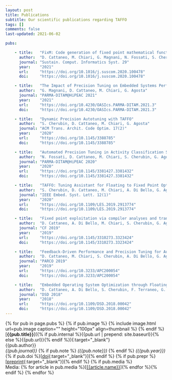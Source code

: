 ```yaml
---
layout: post
title: Publications
subtitle: Our scientific publications regarding TAFFO
tags: []
comments: false
last-updated: 2021-06-02

pubs:

    - title:   "FixM: Code generation of fixed point mathematical functions"
      author:  "D. Cattaneo, M. Chiari, G. Magnani, N. Fossati, S. Cherubin, G. Agosta"
      journal: "Sustain. Comput. Informatics Syst. 29"
      year:    "2021"
      url:     "https://doi.org/10.1016/j.suscom.2020.100478"
      doi:     "https://doi.org/10.1016/j.suscom.2020.100478"

    - title:   "The Impact of Precision Tuning on Embedded Systems Performance: A Case Study on Field-Oriented Control"
      author:  "G. Magnani, D. Cattaneo, M. Chiari, G. Agosta"
      journal: "PARMA-DITAM@HiPEAC 2021"
      year:    "2021"
      url:     "https://doi.org/10.4230/OASIcs.PARMA-DITAM.2021.3"
      doi:     "https://doi.org/10.4230/OASIcs.PARMA-DITAM.2021.3"

    - title:   "Dynamic Precision Autotuning with TAFFO"
      author:  "S. Cherubin, D. Cattaneo, M. Chiari, G. Agosta"
      journal: "ACM Trans. Archit. Code Optim. 17(2)"
      year:    "2020"
      url:     "https://doi.org/10.1145/3388785"
      doi:     "https://doi.org/10.1145/3388785"

    - title:   "Automated Precision Tuning in Activity Classification Systems: A Case Study"
      author:  "N. Fossati, D. Cattaneo, M. Chiari, S. Cherubin, G. Agosta"
      journal: "PARMA-DITAM@HiPEAC 2020"
      year:    "2020"
      url:     "https://doi.org/10.1145/3381427.3381432"
      doi:     "https://doi.org/10.1145/3381427.3381432"

    - title:   "TAFFO: Tuning Assistant for Floating to Fixed Point Optimization"
      author:  "S. Cherubin, D. Cattaneo, M. Chiari, A. Di Bello, G. Agosta"
      journal: "IEEE Embed. Syst. Lett. 12(1)"
      year:    "2020"
      url:     "https://doi.org/10.1109/LES.2019.2913774"
      doi:     "https://doi.org/10.1109/LES.2019.2913774"

    - title:   "Fixed point exploitation via compiler analyses and transformations: POSTER"
      author:  "D. Cattaneo, A. Di Bello, M. Chiari, S. Cherubin, G. Agosta"
      journal: "CF 2019"
      year:    "2019"
      url:     "https://doi.org/10.1145/3310273.3323424"
      doi:     "https://doi.org/10.1145/3310273.3323424"

    - title:   "Feedback-Driven Performance and Precision Tuning for Automatic Fixed Point Exploitation"
      author:  "D. Cattaneo, M. Chiari, S. Cherubin, A. Di Bello, G. Agosta"
      journal: "PARCO 2019"
      year:    "2019"
      url:     "https://doi.org/10.3233/APC200054"
      doi:     "https://doi.org/10.3233/APC200054"

    - title:   "Embedded Operating System Optimization through Floating to Fixed Point Compiler Transformation"
      author:  "D. Cattaneo, A. Di Bello, S. Cherubin, F. Terraneo, G. Agosta"
      journal: "DSD 2018"
      year:    "2018"
      url:     "https://doi.org/10.1109/DSD.2018.00042"
      doi:     "https://doi.org/10.1109/DSD.2018.00042"
---
```


{% for pub in page.pubs %}
{% if pub.image %}
{% include image.html url=pub.image caption="" height="100px" align=thumbnail %}
{% endif %}
[**{{pub.title}}**]({% if pub.internal %}{{pub.url | prepend: site.baseurl}}{% else %}{{pub.url}}{% endif %}){:target="_blank"}<br />
{{pub.author}}<br />
*{{pub.journal}}*
{% if pub.note %} *({{pub.note}})*
{% endif %} *({{pub.year}})* {% if pub.doi %}[[doi]({{pub.doi}}){:target="_blank"}]{% endif %}
{% if pub.prepr %}[[preprint]({{pub.prepr}}){:target="_blank"}]{% endif %}
{% if pub.media %}<br />Media: {% for article in pub.media %}[[{{article.name}}]({{article.url}})]{% endfor %}{% endif %}
{% endfor %}
